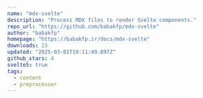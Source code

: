 ```yaml
---
name: "mdx-svelte"
description: "Process MDX files to render Svelte components."
repo_url: "https://github.com/babakfp/mdx-svelte"
author: "babakfp"
homepage: "https://babakfp.ir/docs/mdx-svelte"
downloads: 23
updated: "2025-03-01T19:11:49.897Z"
github_stars: 4
svelte5: true
tags: 
  - content
  - preprocessor
---
```


